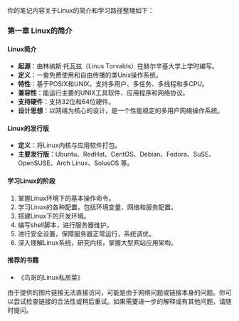 你的笔记内容关于Linux的简介和学习路径整理如下：

### 第一章 Linux的简介

#### Linux简介
- **起源**：由林纳斯·托瓦兹（Linus Torvalds）在赫尔辛基大学上学时编写。
- **定义**：一套免费使用和自由传播的类Unix操作系统。
- **特性**：基于POSIX和UNIX，支持多用户、多任务、多线程和多CPU。
- **兼容性**：能运行主要的UNIX工具软件、应用程序和网络协议。
- **支持硬件**：支持32位和64位硬件。
- **设计思想**：以网络为核心的设计，是一个性能稳定的多用户网络操作系统。

#### Linux的发行版
- **定义**：将Linux内核与应用软件打包。
- **主要发行版**：Ubuntu、RedHat、CentOS、Debian、Fedora、SuSE、OpenSUSE、Arch Linux、SolusOS 等。

#### 学习Linux的阶段
1. 掌握Linux环境下的基本操作命令。
2. 学习Linux的各种配置，包括环境变量、网络和服务配置。
3. 搭建Linux下的开发环境。
4. 编写shell脚本，进行服务器维护。
5. 进行安全设置，保障服务器正常运行，系统调优。
6. 深入理解Linux系统，研究内核，掌握大型网站应用架构。

#### 推荐的书籍
- 《鸟哥的Linux私房菜》

由于提供的图片链接无法直接访问，可能是由于网络问题或链接本身的问题。你可以尝试检查链接的合法性或稍后重试。如果需要进一步的解释或有其他问题，请随时提问。

